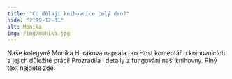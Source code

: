 ```yaml
---
title: "Co dělají knihovnice celý den?"
hide: "2199-12-31"
alt: Monika
img: /img/monika.jpg
---
```


Naše kolegyně Monika Horáková napsala pro Host komentář o knihovnicích a jejich
důležité práci! Prozradila i detaily z fungování naší knihovny. Plný text
najdete <a href="http://www.h7o.cz/co-knihovnice-delaji-cely-den/">zde</a>.
